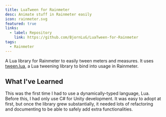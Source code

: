 ```yaml
---
title: LuaTween for Rainmeter
desc: Animate stuff in Rainmeter easily
icon: rainmeter.svg
featured: true
links:
  - label: Repository
    link: https://github.com/BjornLuG/LuaTween-for-Rainmeter
tags:
  - Rainmeter
---
```


A Lua library for Rainmeter to easily tween meters and measures. It uses [tween.lua](https://github.com/kikito/tween.lua), a Lua tweening library to bind into usage in Rainmeter.

<!-- endexcerpt -->

## What I've Learned

This was the first time I had to use a dynamically-typed language, Lua. Before this, I had only use C# for Unity development. It was easy to adopt at first, but once the library grew substantially, it needed lots of refactoring and documenting to be able to safely add extra functionalities.
